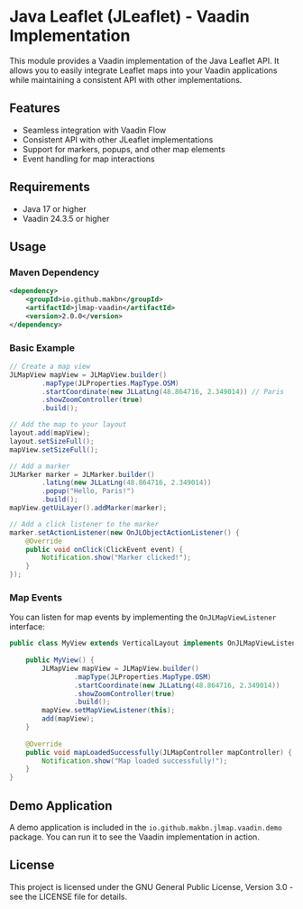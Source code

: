 # Java Leaflet (JLeaflet) - Vaadin Implementation

This module provides a Vaadin implementation of the Java Leaflet API. It allows you to easily integrate Leaflet maps into your Vaadin applications while maintaining a consistent API with other implementations.

## Features

- Seamless integration with Vaadin Flow
- Consistent API with other JLeaflet implementations
- Support for markers, popups, and other map elements
- Event handling for map interactions

## Requirements

- Java 17 or higher
- Vaadin 24.3.5 or higher

## Usage

### Maven Dependency

```xml
<dependency>
    <groupId>io.github.makbn</groupId>
    <artifactId>jlmap-vaadin</artifactId>
    <version>2.0.0</version>
</dependency>
```

### Basic Example

```java
// Create a map view
JLMapView mapView = JLMapView.builder()
        .mapType(JLProperties.MapType.OSM)
        .startCoordinate(new JLLatLng(48.864716, 2.349014)) // Paris
        .showZoomController(true)
        .build();

// Add the map to your layout
layout.add(mapView);
layout.setSizeFull();
mapView.setSizeFull();

// Add a marker
JLMarker marker = JLMarker.builder()
        .latLng(new JLLatLng(48.864716, 2.349014))
        .popup("Hello, Paris!")
        .build();
mapView.getUiLayer().addMarker(marker);

// Add a click listener to the marker
marker.setActionListener(new OnJLObjectActionListener() {
    @Override
    public void onClick(ClickEvent event) {
        Notification.show("Marker clicked!");
    }
});
```

### Map Events

You can listen for map events by implementing the `OnJLMapViewListener` interface:

```java
public class MyView extends VerticalLayout implements OnJLMapViewListener {
    
    public MyView() {
        JLMapView mapView = JLMapView.builder()
                .mapType(JLProperties.MapType.OSM)
                .startCoordinate(new JLLatLng(48.864716, 2.349014))
                .showZoomController(true)
                .build();
        mapView.setMapViewListener(this);
        add(mapView);
    }
    
    @Override
    public void mapLoadedSuccessfully(JLMapController mapController) {
        Notification.show("Map loaded successfully!");
    }
}
```

## Demo Application

A demo application is included in the `io.github.makbn.jlmap.vaadin.demo` package. You can run it to see the Vaadin implementation in action.

## License

This project is licensed under the GNU General Public License, Version 3.0 - see the LICENSE file for details.